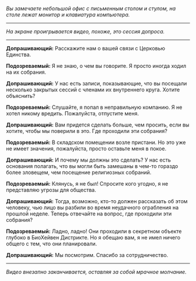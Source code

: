 _Вы замечаете небольшой офис с письменным столом и стулом, на столе лежат монитор и клавиатура компьютера._

---

_На экране проигрывается видео, похоже, это сессия допроса._

---

**Допрашивающий:** Расскажите нам о вашей связи с Церковью Единства.

**Подозреваемый:** Я не знаю, о чем вы говорите. Я просто иногда ходил на их собрания.

**Допрашивающий:** У нас есть записи, показывающие, что вы посещали несколько закрытых сессий с членами их внутреннего круга. Хотите объяснить?

**Подозреваемый:** Слушайте, я попал в неправильную компанию. Я не хотел никому вредить. Пожалуйста, отпустите меня.

**Допрашивающий:** Вам придется сделать больше, чем просить, если вы хотите, чтобы мы поверили в это. Где проходили эти собрания?

**Подозреваемый:** В складском помещении возле пристани. Но это уже не имеет значения, пожалуйста, просто оставьте меня в покое.

**Допрашивающий:** И почему мы должны это сделать? У нас есть основания полагать, что вы могли быть замешаны в чем-то гораздо более зловещем, чем посещение религиозных собраний.

**Подозреваемый:** Клянусь, я не был! Спросите кого угодно, я не представляю угрозы для общества.

**Допрашивающий:** Тогда, возможно, кто-то должен рассказать об этом человеку, чью лицо вы разбили во время неудачного ограбления на прошлой неделе. Теперь отвечайте на вопрос, где проходили эти собрания?

**Подозреваемый:** Ладно, ладно! Они проходили в секретном объекте глубоко в БиоХейвен Дистрикте. Но я обещаю вам, я не имел ничего общего с тем, что они планировали.

**Допрашивающий:** Мы посмотрим. Спасибо за сотрудничество.

---

_Видео внезапно заканчивается, оставляя за собой мрачное молчание._
